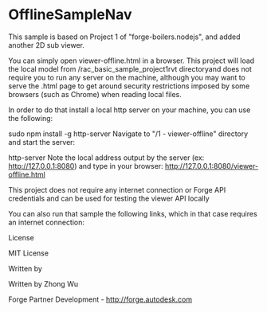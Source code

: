 # OfflineSampleNav
This sample is based on Project 1 of "forge-boilers.nodejs", and added another 2D sub viewer.

You can simply open viewer-offline.html in a browser. This project will load the local model from /rac_basic_sample_project1rvt directoryand does not require you to run any server on the machine, although you may want to serve the .html page to get around security restrictions imposed by some browsers (such as Chrome) when reading local files.

In order to do that install a local http server on your machine, you can use the following:

sudo npm install -g http-server
Navigate to "/1 - viewer-offline" directory and start the server:

http-server
Note the local address output by the server (ex: http://127.0.0.1:8080) and type in your browser: http://127.0.0.1:8080/viewer-offline.html

This project does not require any internet connection or Forge API credentials and can be used for testing the viewer API locally

You can also run that sample the following links, which in that case requires an internet connection:

License

MIT License

Written by

Written by Zhong Wu

Forge Partner Development - http://forge.autodesk.com
